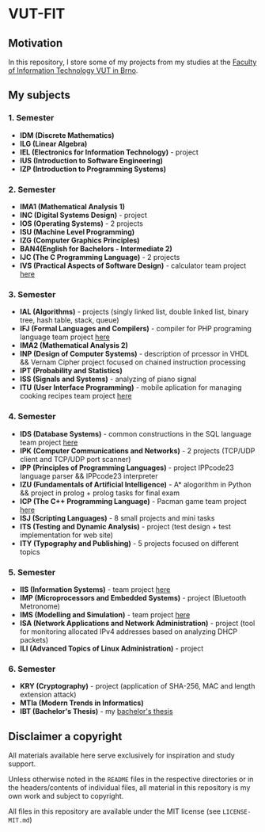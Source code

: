# VUT-FIT

## Motivation

In this repository, I store some of my projects from my studies at the [Faculty of Information Technology VUT in Brno](https://www.fit.vut.cz/.cs).

## My subjects

### 1. Semester

* __IDM (Discrete Mathematics)__
* __ILG (Linear Algebra)__
* __IEL (Electronics for Information Technology)__ - project
* __IUS (Introduction to Software Engineering)__
* __IZP (Introduction to Programming Systems)__

### 2. Semester

* __IMA1 (Mathematical Analysis 1)__
* __INC (Digital Systems Design)__ - project
* __IOS (Operating Systems)__ - 2 projects
* __ISU (Machine Level Programming)__
* __IZG (Computer Graphics Principles)__
* __BAN4(English for Bachelors - Intermediate 2)__
* __IJC (The C Programming Language)__ - 2 projects
* __IVS (Practical Aspects of Software Design)__ - calculator team project [here](https://github.com/imiskii/VUT-FIT-IVS-2)

### 3. Semester

* __IAL (Algorithms)__ - projects (singly linked list, double linked list, binary tree, hash table, stack, queue) 
* __IFJ (Formal Languages and Compilers)__ - compiler for PHP programing language team project [here](https://github.com/imiskii/VUT-FIT-IFJ)
* __IMA2 (Mathematical Analysis 2)__
* __INP (Design of Computer Systems)__ - description of prcessor in VHDL && Vernam Cipher project focused on chained instruction processing
* __IPT (Probability and Statistics)__
* __ISS (Signals and Systems)__ - analyzing of piano signal
* __ITU (User Interface Programming)__ - mobile aplication for managing cooking recipes team project [here](https://github.com/imiskii/VUT-FIT-ITU)

### 4. Semester

* __IDS (Database Systems)__ - common constructions in the SQL language team project [here](https://github.com/imiskii/VUT-FIT-IDS)
* __IPK (Computer Communications and Networks)__ - 2 projects (TCP/UDP client and TCP/UDP port scanner)
* __IPP (Principles of Programming Languages)__ - project IPPcode23 language parser && IPPcode23 interpreter 
* __IZU (Fundamentals of Artificial Intelligence)__ - A* alogorithm in Python && project in prolog + prolog tasks for final exam
* __ICP (The C++ Programming Language)__ - Pacman game team project [here](https://github.com/imiskii/VUT-FIT-ICP-Pacman)
* __ISJ (Scripting Languages)__ - 8 small projects and mini tasks
* __ITS (Testing and Dynamic Analysis)__ - project (test design + test implementation for web site)
* __ITY (Typography and Publishing)__ - 5 projects focused on different topics

### 5. Semester

* __IIS (Information Systems)__ - team project [here](https://github.com/imiskii/IIS-EventManagerIS)
* __IMP (Microprocessors and Embedded Systems)__ - project (Bluetooth Metronome)
* __IMS (Modelling and Simulation)__ - team project [here](https://github.com/adamlazik1/ims-project)
* __ISA (Network Applications and Network Administration)__ - project (tool for monitoring allocated IPv4 addresses based on analyzing DHCP packets)
* __ILI (Advanced Topics of Linux Administration)__ - project

### 6. Semester

* __KRY (Cryptography)__ - project (application of SHA-256, MAC and length extension attack)
* __MTIa (Modern Trends in Informatics)__
* __IBT (Bachelor's Thesis)__ - my [bachelor's thesis](https://github.com/imiskii/PQBlockchain) 

## Disclaimer a copyright

All materials available here serve exclusively for inspiration and study support.

Unless otherwise noted in the ```README``` files in the respective directories or in the headers/contents of individual files, all material in this repository is my own work and subject to copyright.

All files in this repository are available under the MIT license (see ```LICENSE-MIT.md```)

